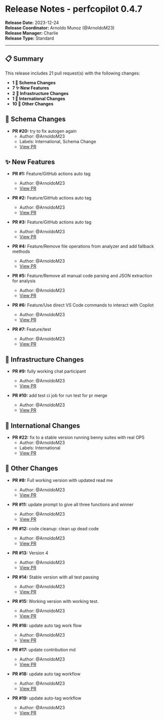 # Release Notes - perfcopilot 0.4.7

**Release Date:** 2023-12-24  
**Release Coordinator:** Arnoldo Munoz (@ArnoldoM23)  
**Release Manager:** Charlie  
**Release Type:** Standard

---

## 📋 Summary

This release includes 21 pull request(s) with the following changes:

* **1 🔗 Schema Changes**
* **7 ✨ New Features**
* **2 🔧 Infrastructure Changes**
* **1 🔹 International Changes**
* **10 🔹 Other Changes**

## 🔗 Schema Changes

* **PR #20:** try to fix autogen again
  * Author: @ArnoldoM23
  * Labels: International, Schema Change
  * [View PR](https://github.com/ArnoldoM23/PerfCopilot/pull/20)


## ✨ New Features

* **PR #1:** Feature/GitHub actions auto tag
  * Author: @ArnoldoM23
  * [View PR](https://github.com/ArnoldoM23/PerfCopilot/pull/1)

* **PR #2:** Feature/GitHub actions auto tag
  * Author: @ArnoldoM23
  * [View PR](https://github.com/ArnoldoM23/PerfCopilot/pull/2)

* **PR #3:** Feature/GitHub actions auto tag
  * Author: @ArnoldoM23
  * [View PR](https://github.com/ArnoldoM23/PerfCopilot/pull/3)

* **PR #4:** Feature/Remove file operations from analyzer and add fallback methods
  * Author: @ArnoldoM23
  * [View PR](https://github.com/ArnoldoM23/PerfCopilot/pull/4)

* **PR #5:** Feature/Remove all manual code parsing and JSON extraction for analysis
  * Author: @ArnoldoM23
  * [View PR](https://github.com/ArnoldoM23/PerfCopilot/pull/5)

* **PR #6:** Feature/Use direct VS Code commands to interact with Copilot
  * Author: @ArnoldoM23
  * [View PR](https://github.com/ArnoldoM23/PerfCopilot/pull/6)

* **PR #7:** Feature/test
  * Author: @ArnoldoM23
  * [View PR](https://github.com/ArnoldoM23/PerfCopilot/pull/7)


## 🔧 Infrastructure Changes

* **PR #9:** fully working chat participant
  * Author: @ArnoldoM23
  * [View PR](https://github.com/ArnoldoM23/PerfCopilot/pull/9)

* **PR #10:** add test ci job for run test for pr merge
  * Author: @ArnoldoM23
  * [View PR](https://github.com/ArnoldoM23/PerfCopilot/pull/10)


## 🔹 International Changes

* **PR #22:** fix to a stable version running benny suites with real OPS
  * Author: @ArnoldoM23
  * Labels: International
  * [View PR](https://github.com/ArnoldoM23/PerfCopilot/pull/22)


## 🔹 Other Changes

* **PR #8:** Full working version with updated read me
  * Author: @ArnoldoM23
  * [View PR](https://github.com/ArnoldoM23/PerfCopilot/pull/8)

* **PR #11:** update prompt to give all three functions and winner
  * Author: @ArnoldoM23
  * [View PR](https://github.com/ArnoldoM23/PerfCopilot/pull/11)

* **PR #12:** code cleanup: clean up dead code
  * Author: @ArnoldoM23
  * [View PR](https://github.com/ArnoldoM23/PerfCopilot/pull/12)

* **PR #13:** Version 4
  * Author: @ArnoldoM23
  * [View PR](https://github.com/ArnoldoM23/PerfCopilot/pull/13)

* **PR #14:** Stable version with all test passing
  * Author: @ArnoldoM23
  * [View PR](https://github.com/ArnoldoM23/PerfCopilot/pull/14)

* **PR #15:** Working version with working test.
  * Author: @ArnoldoM23
  * [View PR](https://github.com/ArnoldoM23/PerfCopilot/pull/15)

* **PR #16:** update auto tag work flow
  * Author: @ArnoldoM23
  * [View PR](https://github.com/ArnoldoM23/PerfCopilot/pull/16)

* **PR #17:** update contribution md
  * Author: @ArnoldoM23
  * [View PR](https://github.com/ArnoldoM23/PerfCopilot/pull/17)

* **PR #18:** update auto tag workflow
  * Author: @ArnoldoM23
  * [View PR](https://github.com/ArnoldoM23/PerfCopilot/pull/18)

* **PR #19:** update auto-tag workflow
  * Author: @ArnoldoM23
  * [View PR](https://github.com/ArnoldoM23/PerfCopilot/pull/19)

